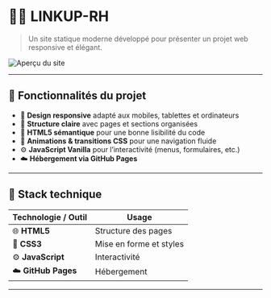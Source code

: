 # 💼✨ LINKUP-RH

> Un site statique moderne développé pour présenter un projet web responsive et élégant.

![Aperçu du site](https://rayan-madi.github.io/Linkup-Rh/) 

---

## 🚀 Fonctionnalités du projet
- 🎨 **Design responsive** adapté aux mobiles, tablettes et ordinateurs
- 📂 **Structure claire** avec pages et sections organisées
- 📜 **HTML5 sémantique** pour une bonne lisibilité du code
- 🎯 **Animations & transitions CSS** pour une navigation fluide
- ⚙️ **JavaScript Vanilla** pour l’interactivité (menus, formulaires, etc.)
- ☁️ **Hébergement via GitHub Pages**

---

## 🧰 Stack technique
| Technologie / Outil  | Usage |
|----------------------|-------|
| 🌐 **HTML5**         | Structure des pages |
| 🎨 **CSS3**          | Mise en forme et styles |
| ⚙️ **JavaScript**    | Interactivité |
| ☁️ **GitHub Pages**  | Hébergement |

---
